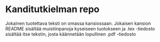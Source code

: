 # Kanditutkielman repo

Jokainen tuotettava teksti on omassa kansiossaan. Jokaisen kansion README sisältää muistiinpanoja kyseiseen tuotokseen ja .tex -tiedosto sisältää itse tekstin, josta käännetään lopullinen .pdf -tiedosto